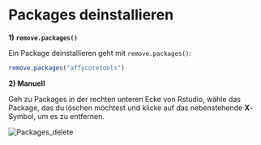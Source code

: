 # Packages deinstallieren

**1) `remove.packages()`**

Ein Package deinstallieren geht mit `remove.packages()`:

```r
remove.packages("affycoretools")

```
**2) Manuell** 

Geh zu Packages in der rechten unteren Ecke von Rstudio, wähle das Package, das du löschen möchtest und klicke auf das nebenstehende **X**-Symbol, um es zu entfernen.

![Packages_delete](https://user-images.githubusercontent.com/17723168/140925876-b7a7622e-9e6e-4505-b423-cb61c9a388a9.png)


